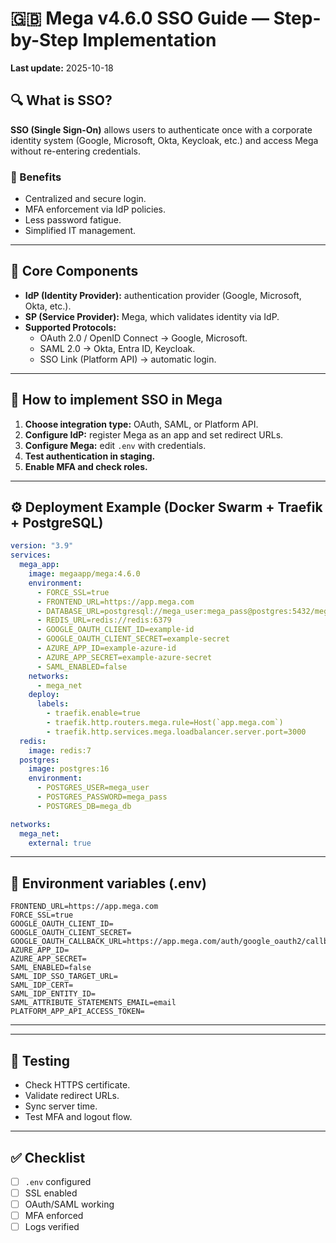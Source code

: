 
# 🇬🇧 Mega v4.6.0 SSO Guide — Step-by-Step Implementation
**Last update:** 2025-10-18

## 🔍 What is SSO?
**SSO (Single Sign-On)** allows users to authenticate once with a corporate identity system (Google, Microsoft, Okta, Keycloak, etc.) and access Mega without re-entering credentials.

### 🎯 Benefits
- Centralized and secure login.  
- MFA enforcement via IdP policies.  
- Less password fatigue.  
- Simplified IT management.

---

## 🧩 Core Components
- **IdP (Identity Provider):** authentication provider (Google, Microsoft, Okta, etc.).  
- **SP (Service Provider):** Mega, which validates identity via IdP.  
- **Supported Protocols:**
  - OAuth 2.0 / OpenID Connect → Google, Microsoft.  
  - SAML 2.0 → Okta, Entra ID, Keycloak.  
  - SSO Link (Platform API) → automatic login.

---

## 🚀 How to implement SSO in Mega
1. **Choose integration type:** OAuth, SAML, or Platform API.  
2. **Configure IdP:** register Mega as an app and set redirect URLs.  
3. **Configure Mega:** edit `.env` with credentials.  
4. **Test authentication in staging.**  
5. **Enable MFA and check roles.**

---

## ⚙️ Deployment Example (Docker Swarm + Traefik + PostgreSQL)
```yaml
version: "3.9"
services:
  mega_app:
    image: megaapp/mega:4.6.0
    environment:
      - FORCE_SSL=true
      - FRONTEND_URL=https://app.mega.com
      - DATABASE_URL=postgresql://mega_user:mega_pass@postgres:5432/mega_db
      - REDIS_URL=redis://redis:6379
      - GOOGLE_OAUTH_CLIENT_ID=example-id
      - GOOGLE_OAUTH_CLIENT_SECRET=example-secret
      - AZURE_APP_ID=example-azure-id
      - AZURE_APP_SECRET=example-azure-secret
      - SAML_ENABLED=false
    networks:
      - mega_net
    deploy:
      labels:
        - traefik.enable=true
        - traefik.http.routers.mega.rule=Host(`app.mega.com`)
        - traefik.http.services.mega.loadbalancer.server.port=3000
  redis:
    image: redis:7
  postgres:
    image: postgres:16
    environment:
      - POSTGRES_USER=mega_user
      - POSTGRES_PASSWORD=mega_pass
      - POSTGRES_DB=mega_db

networks:
  mega_net:
    external: true
```

---

## 🧾 Environment variables (.env)
```dotenv
FRONTEND_URL=https://app.mega.com
FORCE_SSL=true
GOOGLE_OAUTH_CLIENT_ID=
GOOGLE_OAUTH_CLIENT_SECRET=
GOOGLE_OAUTH_CALLBACK_URL=https://app.mega.com/auth/google_oauth2/callback
AZURE_APP_ID=
AZURE_APP_SECRET=
SAML_ENABLED=false
SAML_IDP_SSO_TARGET_URL=
SAML_IDP_CERT=
SAML_IDP_ENTITY_ID=
SAML_ATTRIBUTE_STATEMENTS_EMAIL=email
PLATFORM_APP_API_ACCESS_TOKEN=
```

---

---

## 🧪 Testing
- Check HTTPS certificate.  
- Validate redirect URLs.  
- Sync server time.  
- Test MFA and logout flow.  

---

## ✅ Checklist
- [ ] `.env` configured  
- [ ] SSL enabled  
- [ ] OAuth/SAML working  
- [ ] MFA enforced  
- [ ] Logs verified  
